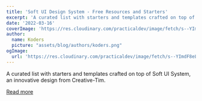 ```yaml
---
title: 'Soft UI Design System - Free Resources and Starters'
excerpt: 'A curated list with starters and templates crafted on top of Soft UI System, an innovative design from Creative-Tim.'
date: '2022-03-16'
coverImage: 'https://res.cloudinary.com/practicaldev/image/fetch/s--YImdF8eL--/c_imagga_scale,f_auto,fl_progressive,h_420,q_auto,w_1000/https://dev-to-uploads.s3.amazonaws.com/uploads/articles/e32r280g0s12z2ah7044.jpg'
author:
  name: Koders
  picture: "assets/blog/authors/koders.png"
ogImage:
  url: 'https://res.cloudinary.com/practicaldev/image/fetch/s--YImdF8eL--/c_imagga_scale,f_auto,fl_progressive,h_420,q_auto,w_1000/https://dev-to-uploads.s3.amazonaws.com/uploads/articles/e32r280g0s12z2ah7044.jpg'
---
```


A curated list with starters and templates crafted on top of Soft UI System, an innovative design from Creative-Tim.

[Read more](https://dev.to/sm0ke/soft-ui-design-system-free-resources-and-starters-42ka)
